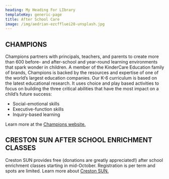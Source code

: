 ```yaml
---
heading: My Heading For LIbrary
templateKey: generic-page
title: After School Care
image: /img/aedrian-ezcffluei28-unsplash.jpg
---
```

## CHAMPIONS

Champions partners with principals, teachers, and parents to create more than 600 before- and after-school and year-round learning environments that spark wonder in children. A member of the KinderCare Education family of brands, Champions is backed by the resources and expertise of one of the world’s largest education companies. Our K-6 curriculum is based on the latest educational research. It uses choice and play based activities to focus on building the three critical abilities that have the most impact on a child’s future success:

* Social-emotional skills
* Executive-function skills
* Inquiry-based learning

Learn more at the [Champions website.](https://www.discoverchampions.com/our-locations/portland/or/001363)

## CRESTON SUN AFTER SCHOOL ENRICHMENT CLASSES

Creston SUN provides free (donations are greatly appreciated!) after school enrichment classes starting in mid-October. Registration is per term and spots are limited. Learn more about [Creston SUN.](https://inquisitive-lolly-d1ee77.netlify.app/programs/creston-sun)